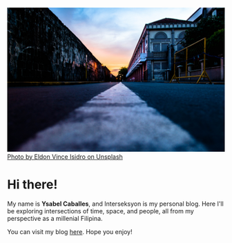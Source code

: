 ![Hello World](/assets/images/eldon-vince-isidro-598694-unsplash.jpg)
[Photo by Eldon Vince Isidro on Unsplash](https://unsplash.com/photos/7UPZKihEdsc?utm_source=unsplash&utm_medium=referral&utm_content=creditCopyText&modal=%7B%22userId%22%3A%22zjZH2I5Q7oo%22%2C%22tag%22%3A%22CreditBadge%22%7D)
# Hi there!

My name is **Ysabel Caballes**, and Interseksyon is my personal blog. Here I'll be exploring intersections of time, space, and people, all from my perspective as a millenial Filipina.

You can visit my blog [here](https://interseksyon.github.io). Hope you enjoy!
